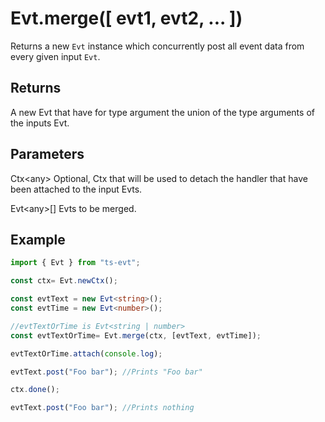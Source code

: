 # Evt.merge\(\[ evt1, evt2, ... \]\)

Returns a new `Evt` instance which concurrently post all event data from every given input `Evt`.

## Returns

A new Evt that have for type argument the union of the type arguments of the inputs Evt.

## Parameters

Ctx&lt;any&gt; Optional,  Ctx that will be used to detach the handler that have been attached to the input Evts.

Evt&lt;any&gt;\[\] Evts to be merged.

## Example

```typescript
import { Evt } from "ts-evt";

const ctx= Evt.newCtx();

const evtText = new Evt<string>();
const evtTime = new Evt<number>();

//evtTextOrTime is Evt<string | number>
const evtTextOrTime= Evt.merge(ctx, [evtText, evtTime]);

evtTextOrTime.attach(console.log);

evtText.post("Foo bar"); //Prints "Foo bar"

ctx.done();

evtText.post("Foo bar"); //Prints nothing

```

